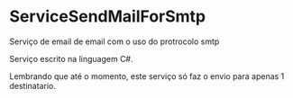 # ServiceSendMailForSmtp
Serviço de email de email com o uso do protrocolo smtp

Serviço escrito na linguagem C#.

Lembrando que até o momento, este serviço só faz o envio para apenas 1 destinatario.
